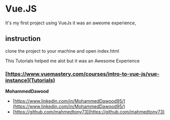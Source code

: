 # Vue.JS
It's my first project using VueJs it was an aweome experience,

## instruction 
clone the project to your machine and open index.html

This Tutorials helped me alot but it was an Awesome Experience
### [https://www.vuemastery.com/courses/intro-to-vue-js/vue-instance](Tutorials)

**MohammedDawood**

* [https://www.linkedin.com/in/MohammedDawood95/](https://www.linkedin.com/in/MohammedDawood95/)
* [https://github.com/mahmedtony73](https://github.com/mahmedtony73)
